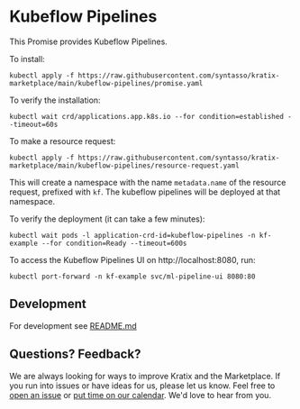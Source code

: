 # Kubeflow Pipelines

This Promise provides Kubeflow Pipelines.

To install:
```
kubectl apply -f https://raw.githubusercontent.com/syntasso/kratix-marketplace/main/kubeflow-pipelines/promise.yaml
```

To verify the installation:

```shell-session
kubectl wait crd/applications.app.k8s.io --for condition=established --timeout=60s
```

To make a resource request:
```shell-session
kubectl apply -f https://raw.githubusercontent.com/syntasso/kratix-marketplace/main/kubeflow-pipelines/resource-request.yaml
```

This will create a namespace with the name `metadata.name` of the resource
request, prefixed with `kf`. The kubeflow pipelines will be deployed at that
namespace.

To verify the deployment (it can take a few minutes):

```
kubectl wait pods -l application-crd-id=kubeflow-pipelines -n kf-example --for condition=Ready --timeout=600s
```

To access the Kubeflow Pipelines UI on http://localhost:8080, run:

```
kubectl port-forward -n kf-example svc/ml-pipeline-ui 8080:80
```

## Development

For development see [README.md](./internal/README.md)

## Questions? Feedback?

We are always looking for ways to improve Kratix and the Marketplace. If you run into issues or have ideas for us, please let us know. Feel free to [open an issue](https://github.com/syntasso/kratix-marketplace/issues/new/choose) or [put time on our calendar](https://www.syntasso.io/contact-us). We'd love to hear from you.
